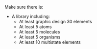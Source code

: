 Make sure there is: 

- A library including:
    - At least graphic design 30 elements
    - At least 5 atoms
    - At least 5 molecules
    - At least 5 organisms
    - At least 10 multistate elements